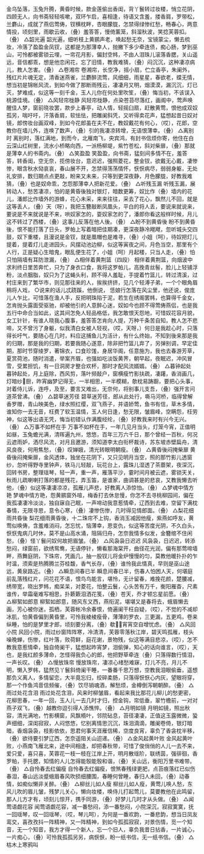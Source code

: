<!-- { "loadSidebar": true } -->
金乌坠落，玉兔升腾，黄昏时候，款金莲偷出香闺，背丫鬟转过妆楼，悄立花阴，四顾无人，向书斋轻轻咳嗽，双环乍启，喜相逢，待语又含羞，搂香肩，罗带松，兰麝山，成就了燕侣莺俦，钗横枕畔，杏眼朦胧，怎禁得绿惨红愁，畅春心，两意情投，顷刻里，雨歇云收，（叠）羞答答，慢倚薰笼，斜溜秋波，笑捻芙蓉扣。（叠）
△韶光遍
韶光遍，细听枝上黄鹂声老，唤起愁无奈，宝镜蒙尘，懒去梳妆，冷落了盈盈金凤钗，这都是为那薄幸人，抛撇下多少牵连债，痴心肠，梦到巫山，可怜都被雾锁云埋，一帘花月影，偏封空帏，不由人泪珠儿滚落香腮，关山遥远，音信都乖，想是他恋闲花，忘了旧情，教我难猜，（叠）闷沉沉，这种凄凉病儿，教人怎害。（叠）
△卷湘帘
卷湘帘，长空净，摇小扇，伫立香亭，朱阑外，残红片片魂无定，清香迷燕雀，兰麝醉流莺，风细细，雨星星，春欲老，蝶无情，想当初是锦帐风流，到如今做了那断雨残云，凄凄月又明，烟漠漠，漏沉沉，灯已灭，梦难成，似这等一刻千金，玉人儿你在何处里吹笙，（叠）悔当初，不该误入桃源佳境。（叠）
△风轻帘栊静
风轻帘栊静，点染苍苔尽落红，画阁中，莺声唤醒佳人梦，窗前晓妆罢，款步上春亭，动人情，轻摇臼扇，赶散黄莺，恨他成双奴孤另，喘吁吁，汗落香肩，软怯怯，把雕阑斜凭，又听得卖花声，猛想起昔日奴对镜，郎傍妆台画双峰，到如今花郎虽在夫不在，教奴戴花有何心，（哎），花郎，空教你在墙儿外，连唤了数声，（叠）引的我凄凉转增，无语恨薄幸。（叠）
△离别时
离别时，落红满地，到而今，北雁南飞，央宾鸿，有封书信烦你寄，他住在白云深山红树里，流水小桥略向西，一派杨柳堤，紫竹苍松，斜对柴扉，（叠）那就是薄幸人的书斋内。（叠）
△笑盈盈
笑盈盈，向书斋，猛刻间多情不在，羞答答，转香闺，空无奈，揽傍妆台，意迟迟，强照菱花，整金钗，欲戴无心戴，凄惨惨，眼含秋水恸哀哀，春山展不开，怎禁得荡荡情怀，恹恹病尽，弱弱身躯，无处礼安排，数归期点点更敲，盼来又未来，只等到更深夜静，月色朦胧，好教我难猜，（叠）也是奴命乖，怎怨那薄幸人把新花爱。（叠）
△听残玉漏
听残玉漏，展转动人，愁苦凄凉，怕的是黄昏後独对银灯，暗数更筹，奴比作（叠）墙内的花儿，潘郎比作墙外的游蜂，花心未采，来来往往，采去了花心，飘然儿不回，就是这等丢人，（叠）天（呀），我把玉簪敲断凤凰头，平白的将人丢，要说来就说来，要说是不来就说是不来，哄奴家怎的，耍奴家怎的了，潘郎你看这般样时候，月儿这不转过了西楼，（叠）这事儿反落在他人後。（叠）
△盼不到黄昏後
盼不到黄昏後，恨不能打落了日头，罗帕上写着暗把佳期凑，更深夜静冷飕飕，忽听城头交四鼓，奴下重楼，且漫说是金钗，就是凰帽也是难寻，（叠）小姐（呵），待奴把灯儿提着，提着灯儿走进园头，风摆动池边柳，似这等寅夜之间，月色当空，那里有个人行，正是疑心生暗鬼，眼乱便生花了，小姐（呵）月起楼，只当人走，（叠）怕只怕隔墙有耳防泄漏，（叠）
△相伴着黄荆篮（四段）
相伴着黄荆篮，向烟波中求利终日里苦奔忙，只为了身衣口食，我将这罗帕儿，高挽青丝髻，脸儿上轻铺浮粉，淡点胭脂，奴只为了这蝇头利，顾不得人羞耻，手提着竹篮儿，转过清溪，过村庄来到了繁华市，则见那往来的人，挨挨挤挤，见几个轻溥子弟，一个个眼角眉稍将人戏，
○说来的话儿忒跷蹊，他倒说，
恁娘行怎落在风尘里，他还说，俊庞儿人乍比，可惜落在渔人手，反把明珠陷于泥，若生在绣阁罢帏，也算得千金女，怎肯抛头露面受驱驰，却被他引的人意醉心迷，奴如今也顾不得莺俦燕侣，也是我五行中命合当如此，这其间怎免人轻品格低，我怎敢恨天怨地，可惜奴花容月貌，女工针针，有谁人晓我心腹事，羞答答怎肯向人提，万种千条苦自知，教人怎不悲啼，又不曾污了身躯，似我清白女被人轻视，（哎，天呀，）何日是我趁心时，只落得长吁气，要随心在几时，料应这捕鱼儿为活计，有什么终始，不知到後来那是我的归期，那是我的归期，若要我随心遂意，除非把竹篮儿弃了，另弹别调，早定佳期，那时节穿绫罗，著锦衣，口食珍馐，身居华阁，任意施为，我也去春游芳草，夏赏荷池，随时消遣，举案齐眉，也强如吃淡饭黄荠，朝早起，夜眠迟，冲风冒雪，受累担饥，有一日洞房才整合欢杯，那时才配风流婿婿。（叠）
△暮钟起处
暮钟起处，月上庭除，西风剪，落叶频敲户，窗横瘦竹影扶疏，凄躇，香消画几，灯暗纱厨，昨宵幽梦记得无，一半相思，一半模糊，欹枕易踌蹰，要把心头事，对着侍儿诉，连呼，及至，要言又难出，无奈何，将别事儿支吾，（叠）强开言问道茶曾沸。（叠）
△碧草迷芳径
碧草迷芳径，郎从此处行，嘶马河桥，临得曾解香罗赠，青山映美色，绿水照红缨，双飞燕子，并语娇莺，鱼书有信，草木多情，谁知你一去无音，枉费了软玉温情，玉人何日逢，愁无限，皱眉峰，空瞒怨，枉劳神，似这等出语无凭，悔当初错认作满腹经纶，（叠）好教我来时有兴今无兴。（叠）
△万事不如杯在手
万事不如杯在手，一年几见月当头，灯笼今宵，正值明如昼，玉兔蟾光满，清晖遍九州，悠悠，百年三万六千日，那个曾经一百秋，何况云遮雨妒，洒尽风流，对月且邀游，须知道李太白衔杯裁诗，苏东坡赤壁扁舟，清风良夜，何用焦愁，（叠）叹婵娥，清光转眼明朝瘦。（叠）
△黄昏後闷掩柴扉
黄昏後闷掩柴扉，金风透体，独坐在花阴下，又只见明月当空，照的那竹影儿透窗纱，忽听得野寺里钟声，铁马儿轻敲，玩花台上，露珠儿湿透了茶蘼架，夜深沉，回转书房，整理瑶琴，轻一声，重一声，雁落平沙，霎时间月被云遮，雾锁天关，秋雨儿疏喇喇打落的都是残花，弄玉笛，是谁家，曲调甚是的悲哀，又教我懒去听他，（叠）似这等凄凄凉凉，孤雁儿声悲，好教离人添惊怕。（叠）
△梦魂中情方艳
梦魂中情方艳，怨黄鹂窗外喧，梅香打去休怠慢，你怎不去寻桃柳园间，偏在我孤凄凄冷淡淡，独自寐自己眠，一声啼动我意惹情牵，辽西到去难，空留下满枕春情，无限寻思，意令心寒，（叠）凄惨伤惨，几时得见情郎面。（叠）
△梨花细雨共昏後
梨花细雨黄昏後，十二珠帘不上钩，香消玉减因他瘦，紫燕如呼友，黄莺似唤俦，含羞难消闷，怎忘忧，恼薄幸，恩变仇，似这等苦度光阴，不久白头，恹恹鬼病几时休，莫不是山高水涌，阻隔归舟，怎奈我情多似发，金簪绾不住闲愁，（叠）怪丫鬟问奴何故把眉皱。（叠）
△风袅袅日迟迟
风袅袅，日迟迟，转添愁闷，绿窗前，欲绣鸳鸯，无语停针，懒看那海棠开，曲径花光润，偏有那莺啼墙畔，燕舞庭阴，下珠帘，凭画几，抽一股钗儿将金炉慢慢的匀，莫教他暖扑扑的乍时温，须索是热腾腾兰芬桂馥，香气长存，（叠）谁怜我此情真，早则是巫山途远，黄泉路近。（叠）
△瞬息间春已半
瞬息间春已半，伤春人怕困人天，何堪庭前乱落残红片，问花花不语，恨鸟鸟能言，堪怜，无计留春，难挽花颜，楚腰减，绣带宽，晓出罗帏，痴呆呆，对菱花，怕整云鬟，心头苦有万千，衡阳雁杳，尺素谁传，举霜毫难写相思，扑簌簌泪洒花笺，（叠）苍天，乔才顿忘星前愿。（叠）
△柳絮如郎意
柳絮如郎意，随风东又西，燕衔泥，堪堪又是春将去，蛾眉懒去画，芳心被你迷，孤栖，芙蓉帐冷余春恨，倚遍阑干枉自疑，（哎），不觉的不减却冰肌，怕黄昏偏到黄昏里，可怜我棱棱瘦骨，薄薄的罗衣，三更漏，五更鸡，卷来纵睡，怕的是梦里才郎，顷刻要分离，（叠）欷，宵宵空自增忧虑。（叠）
△风回小院
风回小院，雨过纱窗阵阵寒，冷清清，芙蓉零落秋江岸，碧天鸣孤雁，枝头噪晚蝉，伤惨，红叶落，败荷鲜，庭花谢，景物残，似这等满目悲凉，（哎），怎不教我意惹情牵，独自倚阑干，猛想起昨宵梦，泪偷弹，知心的话向谁言，（哎），天也，是我红颜多薄命，怎怪得我负心的郎，他把野草牵连（叠）只落得数行情泪，一声长叹。（叠）
△慢放珠帘
慢放珠帘，凄凉心绪愁难寐，灯儿不亮，月儿不明，懒入罗帏，猛然见丫鬟斜倚阑干睡，一番番千思万想，空教我泪眼偷垂，遥想那负义离人，多情留恋，大半竟忘归，绞碎柔肠，只落得恹恹心内灰，望眼将穿，那一个作鱼鸿音信频催，（叠）饮尽销魂酒，解愁烦，金樽倒泻朝朝醉。（叠）
△雨过处花含泪
雨过处花含泪，风来时柳皱眉，看起来我比那花儿柳儿的愁更密，花柳思春，一年一回，玉人儿一去几时才归，控金钩，帘低垂，翠竹檐前，一对对燕子双飞，（叠）越教你逗引得人添憔悴。（叠）
△月明如镜
月明如镜，照出秋容，清光满地，竹影横窗，风飘梧叶，邻院砧息，苔径凄凄，正值这玉露微微，蛩声细细，深闺寂寂，人闷悠悠，忆别离情思沉沉，珠泪滴滴，雕阑卷倚，银灯暗暗，香烟袅袅，枝影依依，思君何事天涯雁信稀，空度良宵，辜负了香衾枕半移，（叠）欲待要引梦辽西，怎奈遥阻关山迢递。（叠）
△金风起黄叶败
金风起黄叶败，小燕南飞雁北来，途中间相逢，却把春秋带，可惜了俊俏俏的人儿一去不来，爱只爱，喜只喜，芙蓉花一枝一枝在江岸上开，明月散瑶阶，联绣茵，强徘徊，香罗帕，手托腮，知情的人儿怎得能彀能彀和谐，（叠）关山远，衡阳万里书难带。（叠）
△自怜春去红偏瘦
自怜春去红偏瘦，恨煞春残绿更肥，点苔痕落红已似伤春泪，春山远淡蹙蛾眉春风吹损细腰围，春睡何曾睡，春归人未回，（叠）动春情，如痴似懒非关醉。（叠）
△柳丝儿如人瘦
柳丝儿如人瘦，黄莺儿唤人愁，东风儿吹的眉儿皱，残梦儿关心，懒向妆楼，唤侍儿打起莺儿，莫要教他在此鸣留，那人儿方才有，顷刻儿惊开，携手同游，（叠）好梦儿几时才从头做。（叠）
△闻莺语觑花容
闻莺语觑花容，减一番愁闷，添一番愁闷，小院深沉，寂寂寞寞，抚一回瑶琴，叹一回瑶琴，（哎，琴儿呵），为何是一番欢韵，一番悲韵，想当日凤友鸾交，喜孜孜抖一阵精神，又一阵精神，到如今孤孤寂寂，对景伤情，觅一个知音，无一个知音，我方才得一个新人，忘一个旧人，辜负我昔日拈香，一片诚心，一片痴心，（叠）可怜我孤孤另另，病恹恹，盼一纸书信，无一纸书信。（叠）
△枯木上寒鸦叫
